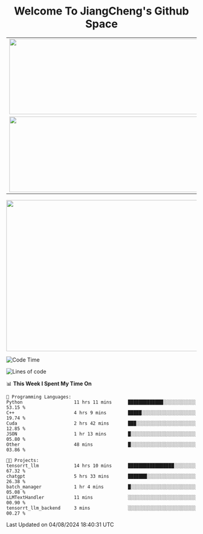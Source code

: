 <h1 align="center">Welcome To JiangCheng's Github Space</h1>

<table align="center" frame="void" rules="none" >
  <tr>
    <td>
      <div align="center"> <img height="200px" width="500px"  src="https://github-readme-stats.vercel.app/api?username=thisjiang&hide_title=true&hide_border=true&layout=compact&show_icons=trueline_height=21&text_color=000&icon_color=000&bg_color=0,ea6161,ffc64d,fffc4d,52fa5a&theme=graywhite" /> </div>
    </td>
    <td>
      <div align="center"> <img height="200px" width="500px" src="https://github-readme-stats.vercel.app/api/top-langs/?username=thisjiang&hide_title=true&hide_border=true&layout=compact&langs_count=6&text_color=000&icon_color=fff&bg_color=0,52fa5a,4dfcff,c64dff&theme=graywhite" /> </div>
    </td>
  </tr>
  <tr>
    <td>
      <div align="center"> <img height="200px" width="500px" src="https://github-readme-streak-stats.herokuapp.com/?user=thisjiang&hide_title=true&hide_border=true&layout=compact&langs_count=6" /> </div>
    </td>
    <td>
      <div align="center"> 
      <a href="https://github.com/" target="_blank"><img style="margin: 10px" src="https://profilinator.rishav.dev/skills-assets/git-scm-icon.svg" alt="Git" height="50" /></a>  
      <a href="https://www.linux.org/" target="_blank"><img style="margin: 10px" src="https://profilinator.rishav.dev/skills-assets/linux-original.svg" alt="Linux" height="50" /></a>  
      <a href="https://www.gnu.org/software/bash/" target="_blank"><img style="margin: 10px" src="https://profilinator.rishav.dev/skills-assets/gnu_bash-icon.svg" alt="Bash" height="50" /></a>  
      </div>
    </td>
  </tr>
</table>

<div align="center"> <img height="400px" width="1000px" src="https://github-readme-activity-graph.cyclic.app/graph?username=thisjiang&theme=react&hide_title=true&hide_border=true&layout=compact&langs_count=6" /> </div></td>

<!--START_SECTION:waka-->
![Code Time](http://img.shields.io/badge/Code%20Time-1%2C580%20hrs%2052%20mins-blue)

![Lines of code](https://img.shields.io/badge/From%20Hello%20World%20I%27ve%20Written-218.2%20thousand%20lines%20of%20code-blue)

📊 **This Week I Spent My Time On** 

```text
💬 Programming Languages: 
Python                   11 hrs 11 mins      █████████████░░░░░░░░░░░░   53.15 % 
C++                      4 hrs 9 mins        █████░░░░░░░░░░░░░░░░░░░░   19.74 % 
Cuda                     2 hrs 42 mins       ███░░░░░░░░░░░░░░░░░░░░░░   12.85 % 
JSON                     1 hr 13 mins        █░░░░░░░░░░░░░░░░░░░░░░░░   05.80 % 
Other                    48 mins             █░░░░░░░░░░░░░░░░░░░░░░░░   03.86 % 

🐱‍💻 Projects: 
tensorrt_llm             14 hrs 10 mins      █████████████████░░░░░░░░   67.32 % 
chatgpt                  5 hrs 33 mins       ███████░░░░░░░░░░░░░░░░░░   26.38 % 
batch_manager            1 hr 4 mins         █░░░░░░░░░░░░░░░░░░░░░░░░   05.08 % 
LLMTextHandler           11 mins             ░░░░░░░░░░░░░░░░░░░░░░░░░   00.90 % 
tensorrt_llm_backend     3 mins              ░░░░░░░░░░░░░░░░░░░░░░░░░   00.27 % 
```


 Last Updated on 04/08/2024 18:40:31 UTC
<!--END_SECTION:waka-->
